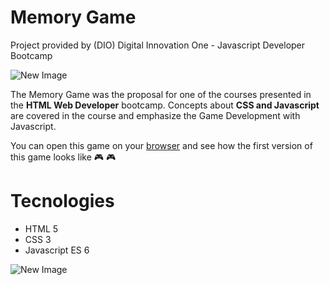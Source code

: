 # Memory Game

Project provided by (DIO) Digital Innovation One - Javascript Developer Bootcamp

![New Image]()

The Memory Game was the proposal for one of the courses presented in the **HTML Web Developer** bootcamp. Concepts about **CSS and Javascript** are covered in the course and emphasize the Game Development with Javascript.

You can open this game on your [browser](https://rvsriller.github.io/rierMemoryGame/) and see how the first version of this game looks like :video_game: :video_game:

# Tecnologies

- HTML 5
- CSS 3
- Javascript ES 6

![New Image]()
